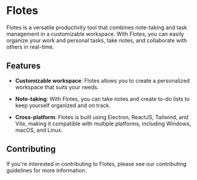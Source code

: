 # Flotes
Flotes is a versatile productivity tool that combines note-taking and task management in a customizable workspace. With Flotes, you can easily organize your work and personal tasks, take notes, and collaborate with others in real-time.

## Features
- **Customizable workspace**: Flotes allows you to create a personalized workspace that suits your needs.

- **Note-taking**: With Flotes, you can take notes and create to-do lists to keep yourself organized and on track.

- **Cross-platform**: Flotes is built using Electron, ReactJS, Tailwind, and Vite, making it compatible with multiple platforms, including Windows, macOS, and Linux.

## Contributing
If you're interested in contributing to Flotes, please see our contributing guidelines for more information.
